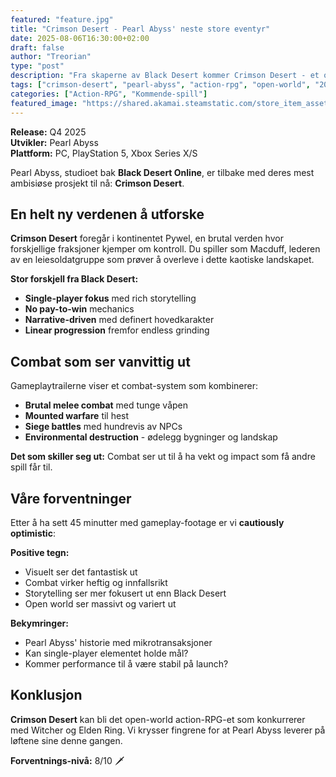 ```yaml
---
featured: "feature.jpg"
title: "Crimson Desert - Pearl Abyss' neste store eventyr"
date: 2025-08-06T16:30:00+02:00
draft: false
author: "Treorian"
type: "post"
description: "Fra skaperne av Black Desert kommer Crimson Desert - et open-world action-RPG som lover å revolusjonere sjangeren"
tags: ["crimson-desert", "pearl-abyss", "action-rpg", "open-world", "2025"]
categories: ["Action-RPG", "Kommende-spill"]
featured_image: "https://shared.akamai.steamstatic.com/store_item_assets/steam/apps/3321460/ss_58f1d5e4836506166313ec2108a4c191e8f65903.1920x1080.jpg"
---
```


**Release:** Q4 2025  
**Utvikler:** Pearl Abyss  
**Plattform:** PC, PlayStation 5, Xbox Series X/S  

Pearl Abyss, studioet bak **Black Desert Online**, er tilbake med deres mest ambisiøse prosjekt til nå: **Crimson Desert**.

## En helt ny verdenen å utforske

**Crimson Desert** foregår i kontinentet Pywel, en brutal verden hvor forskjellige fraksjoner kjemper om kontroll. Du spiller som Macduff, lederen av en leiesoldatgruppe som prøver å overleve i dette kaotiske landskapet.

**Stor forskjell fra Black Desert:**
- **Single-player fokus** med rich storytelling
- **No pay-to-win** mechanics
- **Narrative-driven** med definert hovedkarakter
- **Linear progression** fremfor endless grinding

## Combat som ser vanvittig ut

Gameplaytrailerne viser et combat-system som kombinerer:
- **Brutal melee combat** med tunge våpen
- **Mounted warfare** til hest
- **Siege battles** med hundrevis av NPCs
- **Environmental destruction** - ødelegg bygninger og landskap

**Det som skiller seg ut:** Combat ser ut til å ha vekt og impact som få andre spill får til.

## Våre forventninger

Etter å ha sett 45 minutter med gameplay-footage er vi **cautiously optimistic**:

**Positive tegn:**
- Visuelt ser det fantastisk ut
- Combat virker heftig og innfallsrikt  
- Storytelling ser mer fokusert ut enn Black Desert
- Open world ser massivt og variert ut

**Bekymringer:**
- Pearl Abyss' historie med mikrotransaksjoner
- Kan single-player elementet holde mål?
- Kommer performance til å være stabil på launch?

## Konklusjon

**Crimson Desert** kan bli det open-world action-RPG-et som konkurrerer med Witcher og Elden Ring. Vi krysser fingrene for at Pearl Abyss leverer på løftene sine denne gangen.

**Forventnings-nivå:** 8/10 🗡️